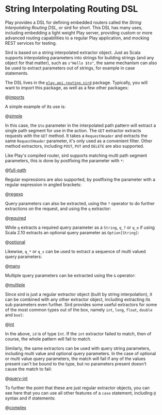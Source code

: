 <!--- Copyright (C) 2009-2015 Typesafe Inc. <http://www.typesafe.com> -->
# String Interpolating Routing DSL

Play provides a DSL for defining embedded routers called the *String Interpolating Routing DSL*, or sird for short.  This DSL has many uses, including embedding a light weight Play server, providing custom or more advanced routing capabilities to a regular Play application, and mocking REST services for testing.

Sird is based on a string interpolated extractor object.  Just as Scala supports interpolating parameters into strings for building strings (and any object for that matter), such as `s"Hello $to"`, the same mechanism can also be used to extract parameters out of strings, for example in case statements.

The DSL lives in the [`play.api.routing.sird`](api/scala/play/api/routing/sird/package.html) package. Typically, you will want to import this package, as well as a few other packages:

@[imports](code/ScalaSirdRouter.scala)

A simple example of its use is:

@[simple](code/ScalaSirdRouter.scala)

In this case, the `$to` parameter in the interpolated path pattern will extract a single path segment for use in the action.  The `GET` extractor extracts requests with the `GET` method.  It takes a `RequestHeader` and extracts the same `RequestHeader` parameter, it's only used as a convenient filter.  Other method extractors, including `POST`, `PUT` and `DELETE` are also supported.

Like Play's compiled router, sird supports matching multi path segment parameters, this is done by postfixing the parameter with `*`:

@[full-path](code/ScalaSirdRouter.scala)

Regular expressions are also supported, by postfixing the parameter with a regular expression in angled brackets:

@[regexp](code/ScalaSirdRouter.scala)

Query parameters can also be extracted, using the `?` operator to do further extractions on the request, and using the `q` extractor:

@[required](code/ScalaSirdRouter.scala)

While `q` extracts a required query parameter as a `String`, `q_?` or `q_o` if using Scala 2.10 extracts an optional query parameter as `Option[String]`:

@[optional](code/ScalaSirdRouter.scala)

Likewise, `q_*` or `q_s` can be used to extract a sequence of multi valued query parameters:

@[many](code/ScalaSirdRouter.scala)

Multiple query parameters can be extracted using the `&` operator:

@[multiple](code/ScalaSirdRouter.scala)

Since sird is just a regular extractor object (built by string interpolation), it can be combined with any other extractor object, including extracting its sub parameters even further.  Sird provides some useful extractors for some of the most common types out of the box, namely `int`, `long`, `float`, `double` and `bool`:

@[int](code/ScalaSirdRouter.scala)

In the above, `id` is of type `Int`.  If the `int` extractor failed to match, then of course, the whole pattern will fail to match.

Similarly, the same extractors can be used with query string parameters, including multi value and optional query parameters.  In the case of optional or multi value query parameters, the match will fail if any of the values present can't be bound to the type, but no parameters present doesn't cause the match to fail:

@[query-int](code/ScalaSirdRouter.scala)

To further the point that these are just regular extractor objects, you can see here that you can use all other features of a `case` statement, including `@` syntax and if statements:

@[complex](code/ScalaSirdRouter.scala)

